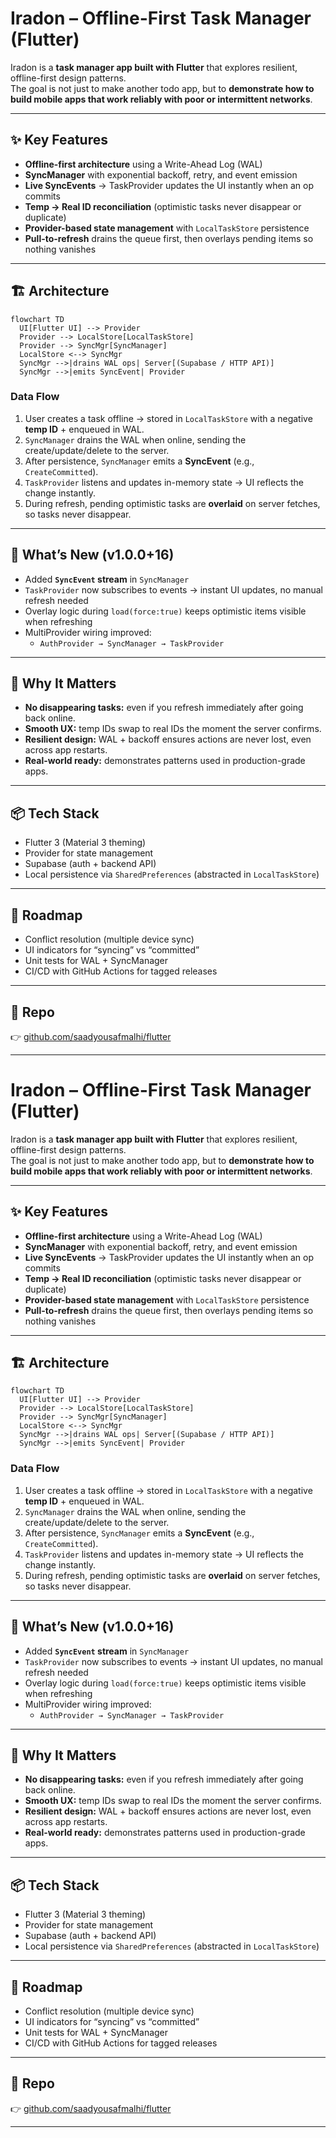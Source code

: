 # Iradon – Offline-First Task Manager (Flutter)

Iradon is a **task manager app built with Flutter** that explores resilient, offline-first design patterns.  
The goal is not just to make another todo app, but to **demonstrate how to build mobile apps that work reliably with poor or intermittent networks**.

---

## ✨ Key Features

- **Offline-first architecture** using a Write-Ahead Log (WAL)
- **SyncManager** with exponential backoff, retry, and event emission
- **Live SyncEvents** → TaskProvider updates the UI instantly when an op commits
- **Temp → Real ID reconciliation** (optimistic tasks never disappear or duplicate)
- **Provider-based state management** with `LocalTaskStore` persistence
- **Pull-to-refresh** drains the queue first, then overlays pending items so nothing vanishes

---

## 🏗 Architecture

```mermaid
flowchart TD
  UI[Flutter UI] --> Provider
  Provider --> LocalStore[LocalTaskStore]
  Provider --> SyncMgr[SyncManager]
  LocalStore <--> SyncMgr
  SyncMgr -->|drains WAL ops| Server[(Supabase / HTTP API)]
  SyncMgr -->|emits SyncEvent| Provider
```

### Data Flow
1. User creates a task offline → stored in `LocalTaskStore` with a negative **temp ID** + enqueued in WAL.
2. `SyncManager` drains the WAL when online, sending the create/update/delete to the server.
3. After persistence, `SyncManager` emits a **SyncEvent** (e.g., `CreateCommitted`).
4. `TaskProvider` listens and updates in-memory state → UI reflects the change instantly.
5. During refresh, pending optimistic tasks are **overlaid** on server fetches, so tasks never disappear.

---

## 🚀 What’s New (v1.0.0+16)

- Added **`SyncEvent` stream** in `SyncManager`
- `TaskProvider` now subscribes to events → instant UI updates, no manual refresh needed
- Overlay logic during `load(force:true)` keeps optimistic items visible when refreshing
- MultiProvider wiring improved:
  - `AuthProvider → SyncManager → TaskProvider`

---

## 🔑 Why It Matters

- **No disappearing tasks:** even if you refresh immediately after going back online.
- **Smooth UX:** temp IDs swap to real IDs the moment the server confirms.
- **Resilient design:** WAL + backoff ensures actions are never lost, even across app restarts.
- **Real-world ready:** demonstrates patterns used in production-grade apps.

---

## 📦 Tech Stack

- Flutter 3 (Material 3 theming)
- Provider for state management
- Supabase (auth + backend API)
- Local persistence via `SharedPreferences` (abstracted in `LocalTaskStore`)

---

## 🔮 Roadmap

- Conflict resolution (multiple device sync)
- UI indicators for “syncing” vs “committed”
- Unit tests for WAL + SyncManager
- CI/CD with GitHub Actions for tagged releases

---

## 📂 Repo

👉 [github.com/saadyousafmalhi/flutter](https://github.com/saadyousafmalhi/flutter)

---
# Iradon – Offline-First Task Manager (Flutter)

Iradon is a **task manager app built with Flutter** that explores resilient, offline-first design patterns.  
The goal is not just to make another todo app, but to **demonstrate how to build mobile apps that work reliably with poor or intermittent networks**.

---

## ✨ Key Features

- **Offline-first architecture** using a Write-Ahead Log (WAL)
- **SyncManager** with exponential backoff, retry, and event emission
- **Live SyncEvents** → TaskProvider updates the UI instantly when an op commits
- **Temp → Real ID reconciliation** (optimistic tasks never disappear or duplicate)
- **Provider-based state management** with `LocalTaskStore` persistence
- **Pull-to-refresh** drains the queue first, then overlays pending items so nothing vanishes

---

## 🏗 Architecture

```mermaid
flowchart TD
  UI[Flutter UI] --> Provider
  Provider --> LocalStore[LocalTaskStore]
  Provider --> SyncMgr[SyncManager]
  LocalStore <--> SyncMgr
  SyncMgr -->|drains WAL ops| Server[(Supabase / HTTP API)]
  SyncMgr -->|emits SyncEvent| Provider
```

### Data Flow
1. User creates a task offline → stored in `LocalTaskStore` with a negative **temp ID** + enqueued in WAL.
2. `SyncManager` drains the WAL when online, sending the create/update/delete to the server.
3. After persistence, `SyncManager` emits a **SyncEvent** (e.g., `CreateCommitted`).
4. `TaskProvider` listens and updates in-memory state → UI reflects the change instantly.
5. During refresh, pending optimistic tasks are **overlaid** on server fetches, so tasks never disappear.

---

## 🚀 What’s New (v1.0.0+16)

- Added **`SyncEvent` stream** in `SyncManager`
- `TaskProvider` now subscribes to events → instant UI updates, no manual refresh needed
- Overlay logic during `load(force:true)` keeps optimistic items visible when refreshing
- MultiProvider wiring improved:
  - `AuthProvider → SyncManager → TaskProvider`

---

## 🔑 Why It Matters

- **No disappearing tasks:** even if you refresh immediately after going back online.
- **Smooth UX:** temp IDs swap to real IDs the moment the server confirms.
- **Resilient design:** WAL + backoff ensures actions are never lost, even across app restarts.
- **Real-world ready:** demonstrates patterns used in production-grade apps.

---

## 📦 Tech Stack

- Flutter 3 (Material 3 theming)
- Provider for state management
- Supabase (auth + backend API)
- Local persistence via `SharedPreferences` (abstracted in `LocalTaskStore`)

---

## 🔮 Roadmap

- Conflict resolution (multiple device sync)
- UI indicators for “syncing” vs “committed”
- Unit tests for WAL + SyncManager
- CI/CD with GitHub Actions for tagged releases

---

## 📂 Repo

👉 [github.com/saadyousafmalhi/flutter](https://github.com/saadyousafmalhi/flutter)

---
